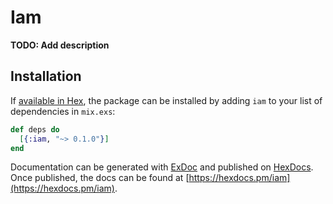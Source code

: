 # Iam

**TODO: Add description**

## Installation

If [available in Hex](https://hex.pm/docs/publish), the package can be installed
by adding `iam` to your list of dependencies in `mix.exs`:

```elixir
def deps do
  [{:iam, "~> 0.1.0"}]
end
```

Documentation can be generated with [ExDoc](https://github.com/elixir-lang/ex_doc)
and published on [HexDocs](https://hexdocs.pm). Once published, the docs can
be found at [https://hexdocs.pm/iam](https://hexdocs.pm/iam).

